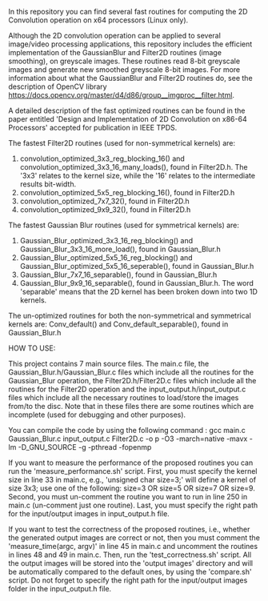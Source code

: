 In this repository you can find several fast routines for computing the 2D Convolution operation on x64 processors (Linux only). 

Although the 2D convolution operation can be applied to several image/video processing applications, this repository includes the efficient implementation of the GaussianBlur and Filter2D routines (image smoothing), on greyscale images. These routines read 8-bit greyscale images and generate new smoothed greyscale 8-bit images.
For more information about what the GaussianBlur and Filter2D routines do, see the description of OpenCV library https://docs.opencv.org/master/d4/d86/group__imgproc__filter.html. 

A detailed description of the fast optimized routines can be found in the paper entitled 'Design and Implementation of 2D Convolution on
x86-64 Processors' accepted for publication in IEEE TPDS.

The fastest Filter2D routines (used for non-symmetrical kernels) are:
1. convolution_optimized_3x3_reg_blocking_16() and convolution_optimized_3x3_16_many_loads(), found in Filter2D.h. The '3x3' relates to the kernel size, while the '16' relates to the intermediate results bit-width.
2. convolution_optimized_5x5_reg_blocking_16(), found in Filter2D.h
3. convolution_optimized_7x7_32(), found in Filter2D.h
4. convolution_optimized_9x9_32(), found in Filter2D.h

The fastest Gaussian Blur routines (used for symmetrical kernels) are:
1. Gaussian_Blur_optimized_3x3_16_reg_blocking() and Gaussian_Blur_3x3_16_more_load(), found in Gaussian_Blur.h
2. Gaussian_Blur_optimized_5x5_16_reg_blocking() and Gaussian_Blur_optimized_5x5_16_seperable(), found in Gaussian_Blur.h
3. Gaussian_Blur_7x7_16_separable(), found in Gaussian_Blur.h
4. Gaussian_Blur_9x9_16_separable(), found in Gaussian_Blur.h. The word 'separable' means that the 2D kernel has been broken down into two 1D kernels.

The un-optimized routines for both the non-symmetrical and symmetrical kernels are:
 Conv_default() and Conv_default_separable(), found in Gaussian_Blur.h


HOW TO USE:

This project contains 7 main source files. The main.c file, the Gaussian_Blur.h/Gaussian_Blur.c files which include all the routines for the Gaussian_Blur operation, the Filter2D.h/Filter2D.c files which include all the routines for the Filter2D operation and the input_output.h/input_output.c files which include all the necessary routines to load/store the images from/to the disc. Note that in these files there are some routines which are incomplete (used for debugging and other purposes).

You can compile the code by using the following command : gcc main.c Gaussian_Blur.c input_output.c Filter2D.c -o p -O3 -march=native -mavx -lm -D_GNU_SOURCE  -g  -pthread -fopenmp

If you want to measure the performance of the proposed routines you can run the 'measure_performance.sh' script. First, you must specify the kernel size in line 33 in main.c, e.g., 'unsigned char size=3;' will define a kernel of size 3x3; use one of the following: size=3 OR size=5 OR size=7 OR size=9. Second, you must un-comment the routine you want to run in line 250 in main.c (un-comment just one routine). Last, you must specify the right path for the input/output images in input_output.h file. 

If you want to test the correctness of the proposed routines, i.e., whether the generated output images are correct or not, then you must comment the 'measure_time(argc, argv)' in line 45 in main.c and uncomment the routines in lines 48 and 49 in main.c. 
Then, run the 'test_correctness.sh' script. All the output images will be stored into the 'output images' directory and will be automatically compared to the default ones, by using the 'compare.sh' script. Do not forget to specify the right path for the input/output images folder in the input_output.h file.

